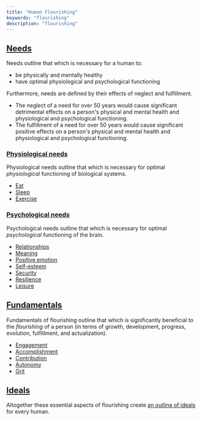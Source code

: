 ```yaml
---
title: "Human Flourishing"
keywords: "flourishing"
description: "flourishing"
---
```


## [Needs](/needs/)

Needs outline that which is necessary for a human to:

- be physically and mentally healthy
- have optimal physiological and psychological functioning

Furthermore, needs are defined by their effects of neglect and fulfillment.

- The neglect of a need for over 50 years would cause significant detrimental effects on a person's physical and mental health and physiological and psychological functioning.
- The fulfillment of a need for over 50 years would cause significant positive effects on a person's physical and mental health and physiological and psychological functioning.

### [Physiological needs](/needs/physiological/)

Physiological needs outline that which is necessary for optimal _physiological_ functioning of biological systems.

- [Eat](/needs/physiological/eat/)
- [Sleep](/needs/physiological/sleep/)
- [Exercise](/needs/physiological/exercise/)

### [Psychological needs](/needs/psychological/)

Psychological needs outline that which is necessary for optimal _psychological_ functioning of the brain.

- [Relationships](/needs/psychological/relationships/)
- [Meaning](/needs/psychological/meaning/)
- [Positive emotion](/needs/psychological/emotion/)
- [Self-esteem](/needs/psychological/self-esteem/)
- [Security](/needs/psychological/security/)
- [Resilience](/needs/psychological/resilience/)
- [Leisure](/needs/psychological/leisure/)

## [Fundamentals](/fundamentals/)

Fundamentals of flourishing outline that which is significantly beneficial to the _flourishing_ of a person (in terms of growth, development, progress, evolution, fulfillment, and actualization).

- [Engagement](/fundamentals/engagement/)
- [Accomplishment](/fundamentals/accomplishment/)
- [Contribution](/fundamentals/contribution/)
- [Autonomy](/fundamentals/autonomy/)
- [Grit](/fundamentals/grit/)

## [Ideals](/ideals/)

Altogether these essential aspects of flourishing create [an outline of ideals](/ideals/) for every human.
